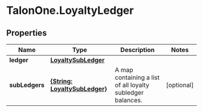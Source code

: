 # TalonOne.LoyaltyLedger

## Properties

Name | Type | Description | Notes
------------ | ------------- | ------------- | -------------
**ledger** | [**LoyaltySubLedger**](LoyaltySubLedger.md) |  | 
**subLedgers** | [**{String: LoyaltySubLedger}**](LoyaltySubLedger.md) | A map containing a list of all loyalty subledger balances. | [optional] 


